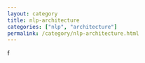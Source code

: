 ```yaml
---
layout: category
title: nlp-architecture
categories: ["nlp", "architecture"]
permalink: /category/nlp-architecture.html
---
```


f
